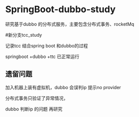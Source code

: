 # SpringBoot-dubbo-study
研究基于dubbo 的分布式服务，主要包含分布式事务、rocketMq


#新分支tcc_study

记录tcc 结合spring boot 和dubbo的过程

springboot +dubbo +ttc 已正常运行

## 遗留问题

加入机器上装有虚拟机，dubbo 会误判ip 提示no provider 

分布式事务只验证了异常情况，

dubbo 判断ip 的问题 再研究




